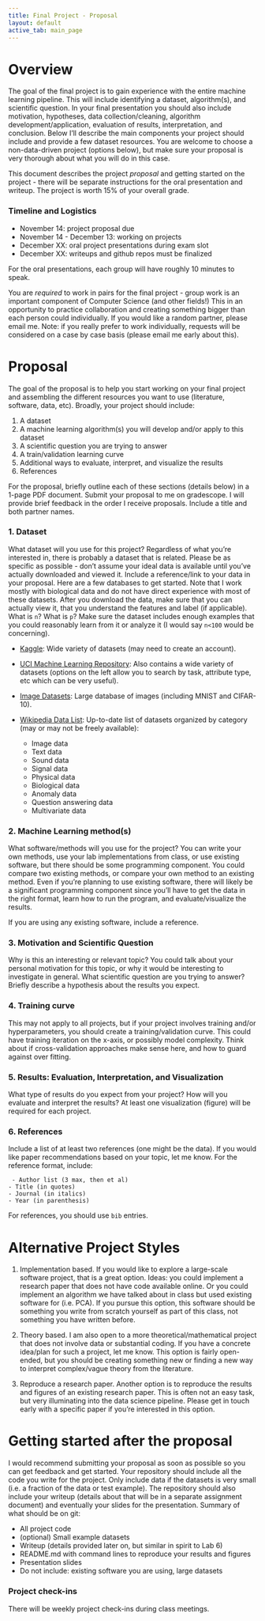 ```yaml
---
title: Final Project - Proposal
layout: default
active_tab: main_page 
---
```


# Overview

The goal of the final project is to gain experience with the entire machine learning pipeline. This will include identifying a dataset, algorithm(s), and scientific question. In your final presentation you should also include motivation, hypotheses, data collection/cleaning, algorithm development/application, evaluation of results, interpretation, and conclusion. Below I’ll describe the main components your project should include and provide a few dataset resources. You are welcome to choose a non-data-driven project (options below), but make sure your proposal is very thorough about what you will do in this case.

This document describes the project <i>proposal</i> and getting started on the project - there will be separate instructions for the oral presentation and writeup. The project is worth 15% of your overall grade.

### Timeline and Logistics

- November 14: project proposal due
- November 14 - December 13: working on projects
- December XX: oral project presentations during exam slot
- December XX: writeups and github repos must be finalized

For the oral presentations, each group will have roughly 10 minutes to speak.

You are <i>required</i> to work in pairs for the final project - group work is an important component of Computer Science (and other fields!) This in an opportunity to practice collaboration and creating something bigger than each person could individually. If you would like a random partner, please email me. 
Note: if you really prefer to work individually, requests will be considered on a case by case basis (please email me early about this).

# Proposal

The goal of the proposal is to help you start working on your final project and assembling the different resources you want to use (literature, software, data, etc). Broadly, your project should include:

1. A dataset
1. A machine learning algorithm(s) you will develop and/or apply to this dataset
1. A scientific question you are trying to answer
1. A train/validation learning curve
1. Additional ways to evaluate, interpret, and visualize the results
1. References

For the proposal, briefly outline each of these sections (details below) in a 1-page PDF document. Submit your proposal to me on gradescope.
I will provide brief feedback in the order I receive proposals. Include a title and both partner names.

### 1. Dataset

What dataset will you use for this project? Regardless of what you’re interested in, there is probably a dataset that is related. Please be as specific as possible - don’t assume your ideal data is available until you’ve actually downloaded and viewed it. Include a reference/link to your data in your proposal. Here are a few databases to get started. Note that I work mostly with biological data and do not have direct experience with most of these datasets. After you download the data, make sure that you can actually view it, that you understand the features and label (if applicable). What is `n`? What is `p`? Make sure the dataset includes enough examples that you could reasonably learn from it or analyze it (I would say `n<100` would be concerning).

- [Kaggle](https://www.kaggle.com/datasets): Wide variety of datasets (may need to create an account).

- [UCI Machine Learning Repository](https://archive.ics.uci.edu/ml/datasets.php): Also contains a wide variety of datasets (options on the left allow you to search by task, attribute type, etc which can be very useful).

- [Image Datasets](https://paperswithcode.com/datasets?mod=images): Large database of images (including MNIST and CIFAR-10).

- [Wikipedia Data List](https://en.wikipedia.org/wiki/List_of_datasets_for_machine-learning_research): Up-to-date list of datasets organized by category (may or may not be freely available):

	- Image data
	- Text data
	- Sound data
	- Signal data
	- Physical data
	- Biological data
	- Anomaly data
	- Question answering data
	- Multivariate data

### 2. Machine Learning method(s)
What software/methods will you use for the project? You can write your own methods, use your lab implementations from class, or use existing software, but there should be some programming component. You could compare two existing methods, or compare your own method to an existing method. Even if you’re planning to use existing software, there will likely be a significant programming component since you’ll have to get the data in the right format, learn how to run the program, and evaluate/visualize the results.

If you are using any existing software, include a reference.

### 3. Motivation and Scientific Question
Why is this an interesting or relevant topic? You could talk about your personal motivation for this topic, or why it would be interesting to investigate in general. What scientific question are you trying to answer? Briefly describe a hypothesis about the results you expect.

### 4. Training curve
This may not apply to all projects, but if your project involves training and/or hyperparameters, you should create a training/validation curve. This could have training iteration on the x-axis, or possibly model complexity. Think about if cross-validation approaches make sense here, and how to guard against over fitting.

### 5. Results: Evaluation, Interpretation, and Visualization
What type of results do you expect from your project? How will you evaluate and interpret the results? At least one visualization (figure) will be required for each project.

### 6. References
Include a list of at least two references (one might be the data). If you would like paper recommendations based on your topic, let me know. For the reference format, include:

	 - Author list (3 max, then et al)
	- Title (in quotes)
	- Journal (in italics)
	- Year (in parenthesis)

For references, you should use `bib` entries.


# Alternative Project Styles
1. Implementation based. If you would like to explore a large-scale software project, that is a great option. Ideas: you could implement a research paper that does not have code available online. Or you could implement an algorithm we have talked about in class but used existing software for (i.e. PCA). If you pursue this option, this software should be something you write from scratch yourself as part of this class, not something you have written before.

1. Theory based. I am also open to a more theoretical/mathematical project that does not involve data or substantial coding. If you have a concrete idea/plan for such a project, let me know. This option is fairly open-ended, but you should be creating something new or finding a new way to interpret complex/vague theory from the literature.

1. Reproduce a research paper. Another option is to reproduce the results and figures of an existing research paper. This is often not an easy task, but very illuminating into the data science pipeline. Please get in touch early with a specific paper if you’re interested in this option.

# Getting started after the proposal
I would recommend submitting your proposal as soon as possible so you can get feedback and get started. Your repository should include all the code you write for the project. Only include data if the datasets is very small (i.e. a fraction of the data or test example). The repository should also include your writeup (details about that will be in a separate assignment document) and eventually your slides for the presentation. Summary of what should be on git:

- All project code
- (optional) Small example datasets
- Writeup (details provided later on, but similar in spirit to Lab 6)
- README.md with command lines to reproduce your results and figures
- Presentation slides
- Do not include: existing software you are using, large datasets

### Project check-ins
There will be weekly project check-ins during class meetings.

